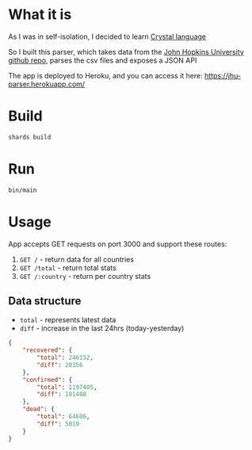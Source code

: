 # What it is
As I was in self-isolation, I decided to learn [Crystal language](https://crystal-lang.org/) 

So I built this parser, which takes data from the [John Hopkins University github repo](https://github.com/CSSEGISandData/COVID-19), parses the csv files and exposes a JSON API

The app is deployed to Heroku, and you can access it here: https://jhu-parser.herokuapp.com/

# Build
```bash
shards build
```

# Run
```bash
bin/main 
```

# Usage
App accepts GET requests on port 3000 and support these routes:
1. `GET /` - return data for all countries
2. `GET /total` - return total stats
3. `GET /:country` - return per country stats


## Data structure
* `total` - represents latest data
* `diff` - increase in the last 24hrs (today-yesterday)

```json
{
    "recovered": {
        "total": 246152,
        "diff": 20356
    },
    "confirmed": {
        "total": 1197405,
        "diff": 101488
    },
    "dead": {
        "total": 64606,
        "diff": 5819
    }
}
```
